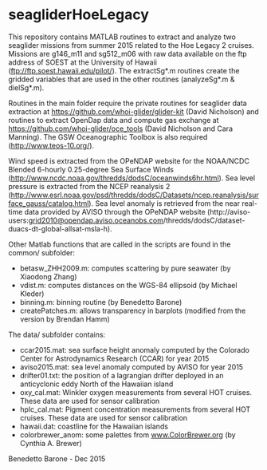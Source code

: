 # seagliderHoeLegacy

This repository contains MATLAB routines to extract and analyze two seaglider missions from summer 2015 related to the Hoe Legacy 2 cruises. Missions are g146_m11 and sg512_m06 with raw data available on the ftp address of SOEST at the University of Hawaii (ftp://ftp.soest.hawaii.edu/pilot/).
The extractSg\*.m routines create the gridded variables that are used in the other routines (analyzeSg\*.m & dielSg\*.m).

Routines in the main folder require the private routines for seaglider data extraction at https://github.com/whoi-glider/glider-kit  (David Nicholson) and routines to extract OpenDap data and compute gas exchange at https://github.com/whoi-glider/oce_tools (David Nicholson and Cara Manning). The GSW Oceanographic Toolbox is also required (http://www.teos-10.org/).

Wind speed is extracted from the OPeNDAP website for the NOAA/NCDC Blended 6-hourly 0.25-degree Sea Surface Winds (http://www.ncdc.noaa.gov/thredds/dodsC/oceanwinds6hr.html).
Sea level pressure is extracted from the NCEP reanalysis 2 (http://www.esrl.noaa.gov/psd/thredds/dodsC/Datasets/ncep.reanalysis/surface_gauss/catalog.html).
Sea level anomaly is retrieved from the near real-time data provided by AVISO through the OPeNDAP website (http://aviso-users:grid2010@opendap.aviso.oceanobs.com/thredds/dodsC/dataset-duacs-dt-global-allsat-msla-h). 

Other Matlab functions that are called in the scripts are found in the common/ subfolder:
- betasw_ZHH2009.m: computes scattering by pure seawater (by Xiaodong Zhang)
- vdist.m: computes distances on the WGS-84 ellipsoid (by Michael Kleder)
- binning.m: binning routine (by Benedetto Barone)
- createPatches.m: allows transparency in barplots (modified from the version by Brendan Hamm)

The data/ subfolder contains:
- ccar2015.mat: sea surface height anomaly computed by the Colorado Center for Astrodynamics Research (CCAR) for year 2015
- aviso2015.mat: sea level anomaly computed by AVISO for year 2015
- drifter01.txt: the position of a lagrangian drifter deployed in an anticyclonic eddy North of the Hawaiian island
- oxy_cal.mat: Winkler oxygen measurements from several HOT cruises. These data are used for sensor calibration
- hplc_cal.mat: Pigment concentration measurements from several HOT cruises. These data are used for sensor calibration
- hawaii.dat: coastline for the Hawaiian islands
- colorbrewer_anom: some palettes from www.ColorBrewer.org (by Cynthia A. Brewer)

Benedetto Barone - Dec 2015
